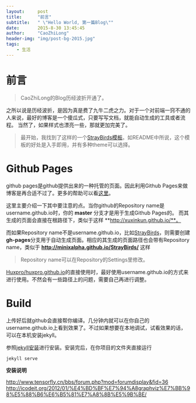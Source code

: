 ```yaml
---
layout:     post
title:      "前言"
subtitle:   " \"Hello World, 第一篇Blog\""
date:       2015-8-30 13:45:45
author:     "CaoZhiLong"
header-img: "img/post-bg-2015.jpg"
tags:
    - 生活
---
```


# 前言
> CaoZhiLong的Blog历经波折开通了。
    
之所以说是历经波折，是因为真是费了九牛二虎之力。对于一个对前端一窍不通的人来说，最好的博客是一个傻瓜式，只要写写文档，就能自动生成的工具或者流程。
    当然了，如果样式也漂亮一些，那就更加完美了。
    
> 最开始，我找到了这样的一个[StrayBirds模板](https://github.com/minixalpha/StrayBirds)。如README中所说，这个模板的好处是入手即用，并有多种theme可以选择。    

# Github Pages

github pages是github提供出来的一种托管的页面。因此利用Github Pages来做博客是再合适不过了。更多的帮助可以看[这里](https://help.github.com/categories/github-pages-basics/)。

这里主要介绍一下其中要注意的点。当你github的Repository name是username.github.io时，你的 **master** 分支才是用于生成Github Pages的。
而其生成的页面会直接在根路径下，类似于这样 **http://xuxinkun.github.io/**。

而如果Repository name不是username.github.io，比如[StrayBirds](https://github.com/minixalpha/StrayBirds)，则需要创建 **gh-pages**分支用于自动生成页面。相应的其生成的页面路径也会带有Repository name，类似于 **http://minixalpha.github.io/StrayBirds/** 这样

> Repository name可以在Repository的Settings里修改。

[Huxpro/huxpro.github.io](https://github.com/Huxpro/huxpro.github.io)的直接使用时，最好使用username.github.io的方式来进行使用。不然会有一些路径上的问题，需要自己再进行调整。


# Build

上传好后就github会直接帮你编译。几分钟内就可以在你自己的username.github.io上看到效果了。不过如果想要在本地调试，试看效果的话，可以在本机安装jekyll。

参照[jekyll安装](http://jekyll-windows.juthilo.com/)进行安装。安装完后，在你项目的文件夹直接运行

```
jekyll serve
```

**安装说明**

http://www.tensorfly.cn/bbs/forum.php?mod=forumdisplay&fid=36
http://icodeit.org/2012/01/%E4%BD%BF%E7%94%A8graphviz%E7%BB%98%E5%88%B6%E6%B5%81%E7%A8%8B%E5%9B%BE/
